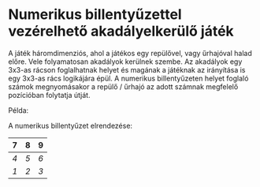 # Numerikus billentyűzettel vezérelhető akadályelkerülő játék

A játék háromdimenziós, ahol a játékos egy repülővel, vagy
űrhajóval halad előre. Vele folyamatosan akadályok kerülnek
szembe. Az akadályok egy 3x3-as rácson foglalhatnak helyet
és magának a játéknak az irányítása is egy 3x3-as rács logikájára
épül. A numerikus billentyűzeten helyet foglaló számok megnyomásakor
a repülő / űrhajó az adott számnak megfelelő pozícióban folytatja útját.

Példa:

A numerikus billentyűzet elrendezése:

| 7 | 8 | 9 |
|---|---|---|
|_4_|_5_|_6_|
|_1_|_2_|_3_|

